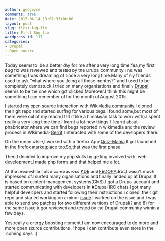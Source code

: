 ```yaml
---
author: geojoyce
comments: true
date: 2015-08-14 13:07:33+00:00
layout: post
slug: first-bug-fix
title: First Bug fix
wordpress_id: 117
categories:
- Drupal
- Open source
---
```


Today seems to  be a better day for me after a very long time.Yea,my first bug fix was reviewed and tested by the Drupal community.This was something I was dreaming of since a very long time.Many of my friends used to ask "what where you doing all these months?" and I used to be completely dumbstuck.I tried on many organisations and finally [Drupal ](https://en.wikipedia.org/wiki/Drupal)seems to be the one which got clicked.Moreover.I think this might be something I can remember of for the month of August 2015.

I started my open source interaction with [WikiMedia community](https://en.wikipedia.org/wiki/Wikimedia_Foundation).I cloned their git repo and started surfing for various bugs.I found some,but most of them were out of my reach(I felt it like a himalayan task to work with).I spent really a very long time time.I learnt a lot new things.I  learnt about phabricator,where we can find bugs reported in wikimedia and the review process in WIkimedia-[Gerrit](https://gerrit.wikimedia.org/r/).I interacted with some of the developers there.

On the mean while,I worked with a firefox App-[Quiz-Mania](https://github.com/joyceg/Quiz-Mania).It got launched in the [firefox marketplace](https://marketplace.firefox.com/app/quiz-mania-1/) too.So,that was the first phase.

Then,I decided to improve my php skills by getting involved with  web development.I made php forms and that helped me a lot.

At the meanwhile I also came across [KDE](https://en.wikipedia.org/wiki/KDE) and [FEDORA](https://en.wikipedia.org/wiki/Fedora_(operating_system)).But,I wasn't much impressed of.I surfed many organisations and finally landed up at Drupal.It is based on content management systems(CMS).I got a Drupal account and started communicating with developers in #Drupal IRC chats.I got many helpful developers and started following their instructions.I cloned  their git repo and started working on a minor [issue](https://www.drupal.org/node/2538158).I worked on the issue and I was able to send two patches for two different versions of Drupal(7 and 8) for the same issue.It got reviewed and tested by the Drupal community within a few days.

Yes,really a energy boosting moment.I am now encouraged to do more and more open source contributions .I hope I can contribute even more in the  coming days. :)
